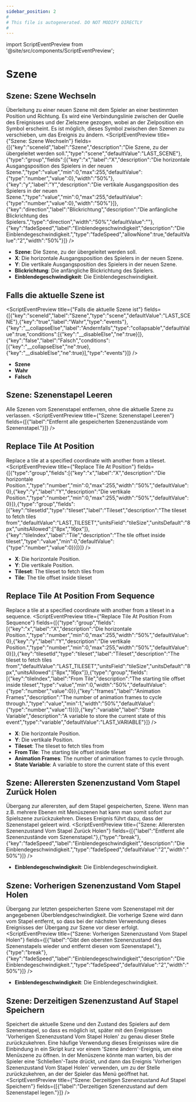 ```yaml
---
sidebar_position: 2
#
# This file is autogenerated. DO NOT MODIFY DIRECTLY
#
---
```


import ScriptEventPreview from '@site/src/components/ScriptEventPreview';

# Szene

## Szene: Szene Wechseln
Überleitung zu einer neuen Szene mit dem Spieler an einer bestimmten Position und Richtung. Es wird eine Verbindungslinie zwischen der Quelle des Ereignisses und der Zielszene gezogen, wobei an der Zielposition ein Symbol erscheint. Es ist möglich, dieses Symbol zwischen den Szenen zu verschieben, um das Ereignis zu ändern.
<ScriptEventPreview title={"Szene: Szene Wechseln"} fields={[{"key":"sceneId","label":"Szene","description":"Die Szene, zu der übergeleitet werden soll.","type":"scene","defaultValue":"LAST_SCENE"},{"type":"group","fields":[{"key":"x","label":"X","description":"Die horizontale Ausgangsposition des Spielers in der neuen Szene.","type":"value","min":0,"max":255,"defaultValue":{"type":"number","value":0},"width":"50%"},{"key":"y","label":"Y","description":"Die vertikale Ausgangsposition des Spielers in der neuen Szene.","type":"value","min":0,"max":255,"defaultValue":{"type":"number","value":0},"width":"50%"}]},{"key":"direction","label":"Blickrichtung","description":"Die anfängliche Blickrichtung des Spielers.","type":"direction","width":"50%","defaultValue":""},{"key":"fadeSpeed","label":"Einblendegeschwindigkeit","description":"Die Einblendegeschwindigkeit.","type":"fadeSpeed","allowNone":true,"defaultValue":"2","width":"50%"}]} />

- **Szene**: Die Szene, zu der übergeleitet werden soll.  
- **X**: Die horizontale Ausgangsposition des Spielers in der neuen Szene.  
- **Y**: Die vertikale Ausgangsposition des Spielers in der neuen Szene.  
- **Blickrichtung**: Die anfängliche Blickrichtung des Spielers.  
- **Einblendegeschwindigkeit**: Die Einblendegeschwindigkeit.  

## Falls die aktuelle Szene ist
<ScriptEventPreview title={"Falls die aktuelle Szene ist"} fields={[{"key":"sceneId","label":"Szene","type":"scene","defaultValue":"LAST_SCENE"},{"key":"true","label":"Wahr","type":"events"},{"key":"__collapseElse","label":"Andernfalls","type":"collapsable","defaultValue":true,"conditions":[{"key":"__disableElse","ne":true}]},{"key":"false","label":"Falsch","conditions":[{"key":"__collapseElse","ne":true},{"key":"__disableElse","ne":true}],"type":"events"}]} />

- **Szene**  
- **Wahr**  
- **Falsch**  

## Szene: Szenenstapel Leeren
Alle Szenen vom Szenenstapel entfernen, ohne die aktuelle Szene zu verlassen.
<ScriptEventPreview title={"Szene: Szenenstapel Leeren"} fields={[{"label":"Entfernt alle gespeicherten Szenenzustände vom Szenenstapel."}]} />


## Replace Tile At Position
Replace a tile at a specified coordinate with another from a tileset.
<ScriptEventPreview title={"Replace Tile At Position"} fields={[{"type":"group","fields":[{"key":"x","label":"X","description":"Die horizontale Position.","type":"number","min":0,"max":255,"width":"50%","defaultValue":0},{"key":"y","label":"Y","description":"Die vertikale Position.","type":"number","min":0,"max":255,"width":"50%","defaultValue":0}]},{"type":"group","fields":[{"key":"tilesetId","type":"tileset","label":"Tileset","description":"The tileset to fetch tiles from","defaultValue":"LAST_TILESET","unitsField":"tileSize","unitsDefault":"8px","unitsAllowed":["8px","16px"]},{"key":"tileIndex","label":"Tile","description":"The tile offset inside tileset","type":"value","min":0,"defaultValue":{"type":"number","value":0}}]}]} />

- **X**: Die horizontale Position.  
- **Y**: Die vertikale Position.  
- **Tileset**: The tileset to fetch tiles from  
- **Tile**: The tile offset inside tileset  

## Replace Tile At Position From Sequence
Replace a tile at a specified coordinate with another from a tileset in a sequence.
<ScriptEventPreview title={"Replace Tile At Position From Sequence"} fields={[{"type":"group","fields":[{"key":"x","label":"X","description":"Die horizontale Position.","type":"number","min":0,"max":255,"width":"50%","defaultValue":0},{"key":"y","label":"Y","description":"Die vertikale Position.","type":"number","min":0,"max":255,"width":"50%","defaultValue":0}]},{"key":"tilesetId","type":"tileset","label":"Tileset","description":"The tileset to fetch tiles from","defaultValue":"LAST_TILESET","unitsField":"tileSize","unitsDefault":"8px","unitsAllowed":["8px","16px"]},{"type":"group","fields":[{"key":"tileIndex","label":"From Tile","description":"The starting tile offset inside tileset","type":"value","min":0,"width":"50%","defaultValue":{"type":"number","value":0}},{"key":"frames","label":"Animation Frames","description":"The number of animation frames to cycle through.","type":"value","min":1,"width":"50%","defaultValue":{"type":"number","value":1}}]},{"key":"variable","label":"State Variable","description":"A variable to store the current state of this event","type":"variable","defaultValue":"LAST_VARIABLE"}]} />

- **X**: Die horizontale Position.  
- **Y**: Die vertikale Position.  
- **Tileset**: The tileset to fetch tiles from  
- **From Tile**: The starting tile offset inside tileset  
- **Animation Frames**: The number of animation frames to cycle through.  
- **State Variable**: A variable to store the current state of this event  

## Szene: Allerersten Szenenzustand Vom Stapel Zurück Holen
Übergang zur allerersten, auf dem Stapel gespeicherten, Szene. Wenn man z.B. mehrere Ebenen mit Menüszenen hat kann man somit sofort zur Spielszene zurückzukehren. Dieses Ereignis führt dazu, dass der Szenenstapel geleert wird.
<ScriptEventPreview title={"Szene: Allerersten Szenenzustand Vom Stapel Zurück Holen"} fields={[{"label":"Entfernt alle Szenenzustände vom Szenenstapel."},{"type":"break"},{"key":"fadeSpeed","label":"Einblendegeschwindigkeit","description":"Die Einblendegeschwindigkeit.","type":"fadeSpeed","defaultValue":"2","width":"50%"}]} />

- **Einblendegeschwindigkeit**: Die Einblendegeschwindigkeit.  

## Szene: Vorherigen Szenenzustand Vom Stapel Holen
Übergang zur letzten gespeicherten Szene vom Szenenstapel mit der angegebenen Überblendgeschwindigkeit. Die vorherige Szene wird dann vom Stapel entfernt, so dass bei der nächsten Verwendung dieses Ereignisses der Übergang zur Szene vor dieser erfolgt.
<ScriptEventPreview title={"Szene: Vorherigen Szenenzustand Vom Stapel Holen"} fields={[{"label":"Gibt den obersten Szenenzustand des Szenenstapels wieder und entfernt diesen vom Szenenstapel."},{"type":"break"},{"key":"fadeSpeed","label":"Einblendegeschwindigkeit","description":"Die Einblendegeschwindigkeit.","type":"fadeSpeed","defaultValue":"2","width":"50%"}]} />

- **Einblendegeschwindigkeit**: Die Einblendegeschwindigkeit.  

## Szene: Derzeitigen Szenenzustand Auf Stapel Speichern
Speichert die aktuelle Szene und den Zustand des Spielers auf dem Szenenstapel, so dass es möglich ist, später mit den Ereignissen 'Vorherigen Szenenzustand Vom Stapel Holen' zu genau dieser Stelle zurückzukehren. Eine häufige Verwendung dieses Ereignisses wäre die Einbindung in ein Skript kurz vor einem 'Szene ändern'-Ereignis, um eine Menüszene zu öffnen. In der Menüszene könnte man warten, bis der Spieler eine 'Schließen'-Taste drückt, und dann das Ereignis 'Vorherigen Szenenzustand Vom Stapel Holen' verwenden, um zu der Stelle zurückzukehren, an der der Spieler das Menü geöffnet hat.
<ScriptEventPreview title={"Szene: Derzeitigen Szenenzustand Auf Stapel Speichern"} fields={[{"label":"Derzeitigen Szenenzustand auf dem Szenenstapel legen."}]} />


